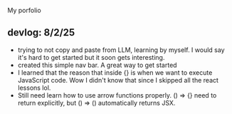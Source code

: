 My porfolio

## devlog: 8/2/25
- trying to not copy and paste from LLM, learning by myself. I would say it's hard to get started but it soon gets interesting.
- created this simple nav bar. A great way to get started
- I learned that the reason that inside {} is when we want to execute JavaScript code. Wow I didn't know that since I skipped all the react lessons lol. 
- Still need learn how to use arrow functions properly. () => {} need to return explicitly, but () => () automatically returns JSX. 